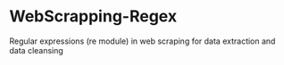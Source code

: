# WebScrapping-Regex

Regular expressions (re module) in web scraping for data extraction and data cleansing
